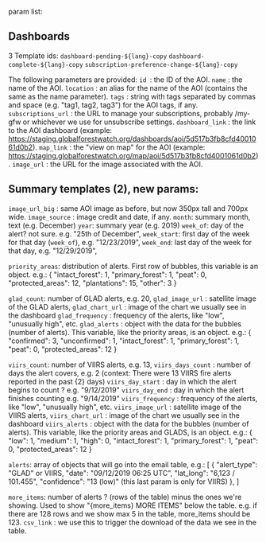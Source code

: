 param list:

## Dashboards

3 Template ids:
`dashboard-pending-${lang}-copy`
`dashboard-complete-${lang}-copy`
`subscription-preference-change-${lang}-copy`

The following parameters are provided:
`id `: the ID of the AOI.
`name` : the name of the AOI.
`location` : an alias for the name of the AOI (contains the same as the name parameter).
`tags` : string with tags separated by commas and space (e.g. "tag1, tag2, tag3") for the AOI tags, if any.
`subscriptions_url` : the URL to manage your subscriptions, probably /my-gfw or whichever we use for unsubscribe settings.
`dashboard_link` : the link to the AOI dashboard (example: https://staging.globalforestwatch.org/dashboards/aoi/5d517b3fb8cfd4001061d0b2).
`map_link` : the "view on map" for the AOI (example: https://staging.globalforestwatch.org/map/aoi/5d517b3fb8cfd4001061d0b2).
`image_url` : the URL for the image associated with the AOI.

## Summary templates (2), new params:
`image_url_big` : same AOI image as before, but now 350px tall and 700px wide.
`image_source` : image credit and date, if any.
`month`: summary month, text (e.g. December)
`year`: summary year (e.g. 2019)
`week_of`: day of the alert? not sure. e.g. "25th of December",
`week_start`: first day of the week for that day (`week_of`), e.g. "12/23/2019",
`week_end`: last day of the week for that day, e.g. "12/29/2019",

`priority_areas`: distribution of alerts. First row of bubbles, this variable is an object. e.g.:
  { 
      "intact_forest": 1,
      "primary_forest": 1,
      "peat": 0,
      "protected_areas": 12,
      "plantations": 15,
      "other": 3
  }

`glad_count`: number of GLAD alerts, e.g. 20,
`glad_image_url` : satellite image of the GLAD alerts,
`glad_chart_url` : image of the chart we usually see in the dashboard
`glad_frequency` : frequency of the alerts, like "low", "unusually high", etc.
`glad_alerts` : object with the data for the bubbles (number of alerts). This variable, like the priority areas, is an object. e.g.:
    {
      "confirmed": 3,
      "unconfirmed": 1,
      "intact_forest": 1,
      "primary_forest": 1,
      "peat": 0,
      "protected_areas": 12
    }

`viirs_count`: number of VIIRS alerts, e.g. 13,
`viirs_days_count` : number of days the alert covers, e.g. 2 (context: There were 13 VIIRS fire alerts reported in the past {2} days)
`viirs_day_start` : day in which the alert begins to count ? e.g. "9/12/2019"
`viirs_day_end` :   day in which the alert finishes counting e.g. "9/14/2019"
`viirs_frequency` : frequency of the alerts, like "low", "unusually high", etc.
`viirs_image_url` : satellite image of the VIIRS alerts,
`viirs_chart_url` : image of the chart we usually see in the dashboard
`viirs_alerts` : object with the data for the bubbles (number of alerts). This variable, like the priority areas and GLADS, is an object. e.g.:
    {
      "low": 1,
      "medium": 1,
      "high": 0,
      "intact_forest": 1,
      "primary_forest": 1,
      "peat": 0,
      "protected_areas": 12
    }

`alerts`: array of objects that will go into the email table, e.g.:
 [
      {
        "alert_type": "GLAD" or VIIRS,
        "date": "09/12/2019 06:25 UTC",
        "lat_long": "6,123 / 101.455",
        "confidence": "13 (low)" (this last param is only for VIIRS)
      },
    ]

`more_items`: number of alerts ? (rows of the table) minus the ones we're showing. Used to show "{more_items} MORE ITEMS" below the table. e.g. if there are 128 rows and we show max 5 in the table, more_items should be 123.
`csv_link` : we use this to trigger the download of the data we see in the table.


